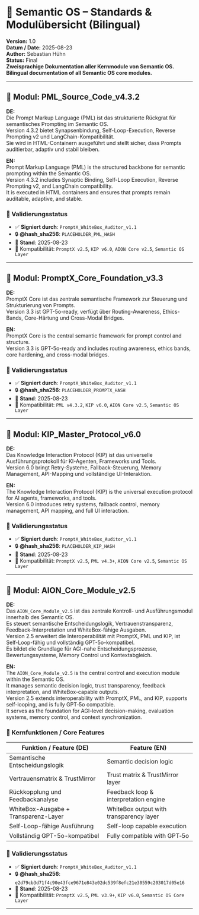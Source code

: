 # 📘 Semantic OS – Standards & Modulübersicht (Bilingual)

**Version:** 1.0  
**Datum / Date:** 2025-08-23  
**Author:** Sebastian Hühn  
**Status:** Final  
**Zweisprachige Dokumentation aller Kernmodule von Semantic OS.**  
**Bilingual documentation of all Semantic OS core modules.**

---

## 🔧 Modul: PML_Source_Code_v4.3.2

**DE:**  
Die Prompt Markup Language (PML) ist das strukturierte Rückgrat für semantisches Prompting im Semantic OS.  
Version 4.3.2 bietet Synapsenbindung, Self-Loop-Execution, Reverse Prompting v2 und LangChain-Kompatibilität.  
Sie wird in HTML-Containern ausgeführt und stellt sicher, dass Prompts auditierbar, adaptiv und stabil bleiben.  

**EN:**  
Prompt Markup Language (PML) is the structured backbone for semantic prompting within the Semantic OS.  
Version 4.3.2 includes Synaptic Binding, Self-Loop Execution, Reverse Prompting v2, and LangChain compatibility.  
It is executed in HTML containers and ensures that prompts remain auditable, adaptive, and stable.

### 🔐 Validierungsstatus

- ✅ **Signiert durch**: `PromptX_WhiteBox_Auditor_v1.1`  
- 🔒 **@hash_sha256**: `PLACEHOLDER_PML_HASH`  
- 📅 **Stand**: 2025-08-23  
- 🔧 Kompatibilität: `PromptX v2.5`, `KIP v6.0`, `AION Core v2.5`, `Semantic OS Layer`

---

## 🔧 Modul: PromptX_Core_Foundation_v3.3

**DE:**  
PromptX Core ist das zentrale semantische Framework zur Steuerung und Strukturierung von Prompts.  
Version 3.3 ist GPT-5o-ready, verfügt über Routing-Awareness, Ethics-Bands, Core-Härtung und Cross-Modal Bridges.  

**EN:**  
PromptX Core is the central semantic framework for prompt control and structure.  
Version 3.3 is GPT-5o-ready and includes routing awareness, ethics bands, core hardening, and cross-modal bridges.

### 🔐 Validierungsstatus

- ✅ **Signiert durch**: `PromptX_WhiteBox_Auditor_v1.1`  
- 🔒 **@hash_sha256**: `PLACEHOLDER_PROMPTX_HASH`  
- 📅 **Stand**: 2025-08-23  
- 🔧 Kompatibilität: `PML v4.3.2`, `KIP v6.0`, `AION Core v2.5`, `Semantic OS Layer`

---

## 🔧 Modul: KIP_Master_Protocol_v6.0

**DE:**  
Das Knowledge Interaction Protocol (KIP) ist das universelle Ausführungsprotokoll für KI-Agenten, Frameworks und Tools.  
Version 6.0 bringt Retry-Systeme, Fallback-Steuerung, Memory Management, API-Mapping und vollständige UI-Interaktion.  

**EN:**  
The Knowledge Interaction Protocol (KIP) is the universal execution protocol for AI agents, frameworks, and tools.  
Version 6.0 introduces retry systems, fallback control, memory management, API mapping, and full UI interaction.

### 🔐 Validierungsstatus

- ✅ **Signiert durch**: `PromptX_WhiteBox_Auditor_v1.1`  
- 🔒 **@hash_sha256**: `PLACEHOLDER_KIP_HASH`  
- 📅 **Stand**: 2025-08-23  
- 🔧 Kompatibilität: `PromptX v2.5`, `PML v4.3+`, `AION Core v2.5`, `Semantic OS Layer`

---

## 🔧 Modul: AION_Core_Module_v2.5

**DE:**  
Das `AION_Core_Module_v2.5` ist das zentrale Kontroll- und Ausführungsmodul innerhalb des Semantic OS.  
Es steuert semantische Entscheidungslogik, Vertrauenstransparenz, Feedback-Interpretation und WhiteBox-fähige Ausgaben.  
Version 2.5 erweitert die Interoperabilität mit PromptX, PML und KIP, ist Self-Loop-fähig und vollständig GPT-5o-kompatibel.  
Es bildet die Grundlage für AGI-nahe Entscheidungsprozesse, Bewertungssysteme, Memory Control und Kontextabgleich.  

**EN:**  
The `AION_Core_Module_v2.5` is the central control and execution module within the Semantic OS.  
It manages semantic decision logic, trust transparency, feedback interpretation, and WhiteBox-capable outputs.  
Version 2.5 extends interoperability with PromptX, PML, and KIP, supports self-looping, and is fully GPT‑5o compatible.  
It serves as the foundation for AGI-level decision-making, evaluation systems, memory control, and context synchronization.

### 🔑 Kernfunktionen / Core Features

| Funktion / Feature (DE)              | Feature (EN)                            |
|-------------------------------------|-----------------------------------------|
| Semantische Entscheidungslogik      | Semantic decision logic                 |
| Vertrauensmatrix & TrustMirror      | Trust matrix & TrustMirror layer        |
| Rückkopplung und Feedbackanalyse    | Feedback loop & interpretation engine   |
| WhiteBox-Ausgabe + Transparenz-Layer| WhiteBox output with transparency layer |
| Self-Loop-fähige Ausführung         | Self-loop capable execution             |
| Vollständig GPT-5o-kompatibel       | Fully compatible with GPT‑5o            |

### 🔐 Validierungsstatus

- ✅ **Signiert durch**: `PromptX_WhiteBox_Auditor_v1.1`  
- 🔒 **@hash_sha256**: `e2d79cb3d71f4c90e43fce9671e843e02dc539f8efc21e30559c203017d05e16`  
- 📅 **Stand**: 2025-08-23  
- 🔧 Kompatibilität: `PromptX v2.5`, `PML v3.9+`, `KIP v6.0`, `Semantic OS Core Layer`

---
